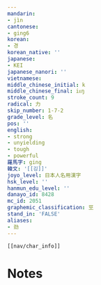 ```yaml
---
mandarin:
- jìn
cantonese:
- ging6
korean:
- 경
korean_native: ''
japanese:
- KEI
japanese_nanori: ''
vietnamese:
middle_chinese_initial: k
middle_chinese_final: iᴇŋ
stroke_count: 9
radical: 力
skip_number: 1-7-2
grade_level: 名
pos: ''
english:
- strong
- unyielding
- tough
- powerful
羅馬字: ging
韓文: '[[깅]]'
joyo_level: 日本人名用漢字
hsk_level: ''
hanmun_edu_level: ''
danayo_id: 8428
mc_id: 2051
graphemic_classification: 巠
stand_in: 'FALSE'
aliases:
- 劲
---
```

```meta-bind-embed
[[nav/char_info]]
```

# Notes
